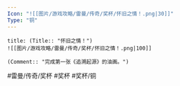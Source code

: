 ```yaml
---
Icon: "![[图片/游戏攻略/雷曼/传奇/奖杯/怀旧之情！.png|30]]"
Type: "铜"
---
```

```ad-common-bronze-trophy
title: (Title:: "怀旧之情！")
![[图片/游戏攻略/雷曼/传奇/奖杯/怀旧之情！.png|100]]

(Comment:: "完成第一张《追溯起源》的油画。")
```

#雷曼/传奇/奖杯 #奖杯 #奖杯/铜
